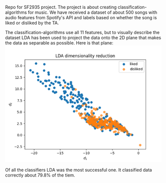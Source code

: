 Repo for SF2935 project.
The project is about creating classification-algorithms for music. We have received a dataset of about 500 songs with audio features from Spotify's API and labels based on whether the song is liked or disliked by the TA.

The classification-algorithms use all 11 features, but to visually describe the dataset LDA has been used to project the data onto the 2D plane that makes the data as separable as possible. Here is that plane:
![alt text](https://github.com/TheHiddenSquid/SF2935_project/blob/main/images/LDA_2d.png?raw=true)

Of all the classifiers LDA was the most successful one. It classified data correctly about 79.8% of the tiem.
